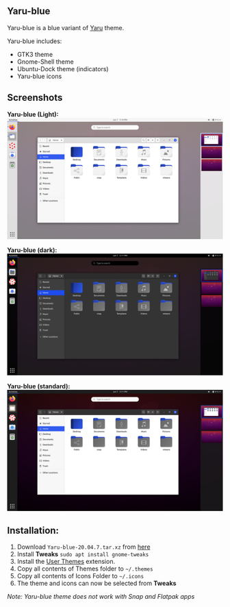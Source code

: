 ## Yaru-blue
Yaru-blue is a blue variant of [Yaru](https://github.com/ubuntu/yaru) theme.

Yaru-blue includes:
- GTK3 theme
- Gnome-Shell theme
- Ubuntu-Dock theme (indicators)
- Yaru-blue icons

## Screenshots
**Yaru-blue (Light):**
![light](Screenshots/light.png)

**Yaru-blue (dark):**
![dark](Screenshots/dark.png)

**Yaru-blue (standard):**
![standard](Screenshots/standard.png)

## Installation:
 1. Download `Yaru-blue-20.04.7.tar.xz` from [here](https://github.com/Muqtxdir/yaru-blue/releases/download/v20.04.7/Yaru-blue-20.04.7.tar.xz) 
 2. Install **Tweaks** `sudo apt install gnome-tweaks`
 3. Install the [User Themes](https://extensions.gnome.org/extension/19/user-themes/) extension.
 4. Copy all contents of Themes folder to `~/.themes`
 5. Copy all contents of Icons Folder to `~/.icons`
 6. The theme and icons can now be selected from **Tweaks**
 
*Note: Yaru-blue theme does not work with Snap and Flatpak apps*
